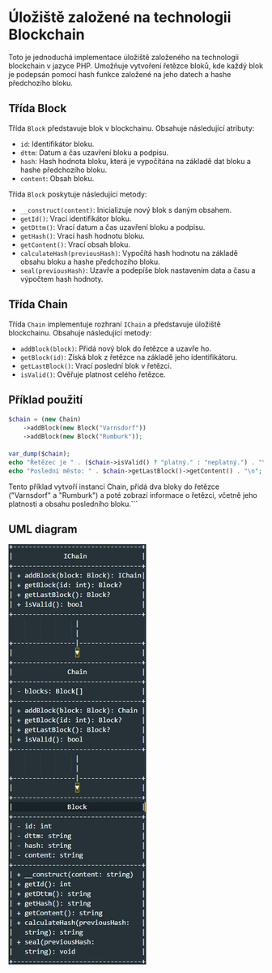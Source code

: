 # Úložiště založené na technologii Blockchain

Toto je jednoduchá implementace úložiště založeného na technologii blockchain v jazyce PHP. Umožňuje vytvoření řetězce bloků, kde každý blok je podepsán pomocí hash funkce založené na jeho datech a hashe předchozího bloku.

## Třída Block

Třída `Block` představuje blok v blockchainu. Obsahuje následující atributy:

- `id`: Identifikátor bloku.
- `dttm`: Datum a čas uzavření bloku a podpisu.
- `hash`: Hash hodnota bloku, která je vypočítána na základě dat bloku a hashe předchozího bloku.
- `content`: Obsah bloku.

Třída `Block` poskytuje následující metody:

- `__construct(content)`: Inicializuje nový blok s daným obsahem.
- `getId()`: Vrací identifikátor bloku.
- `getDttm()`: Vrací datum a čas uzavření bloku a podpisu.
- `getHash()`: Vrací hash hodnotu bloku.
- `getContent()`: Vrací obsah bloku.
- `calculateHash(previousHash)`: Vypočítá hash hodnotu na základě obsahu bloku a hashe předchozího bloku.
- `seal(previousHash)`: Uzavře a podepíše blok nastavením data a času a výpočtem hash hodnoty.

## Třída Chain

Třída `Chain` implementuje rozhraní `IChain` a představuje úložiště blockchainu. Obsahuje následující metody:

- `addBlock(block)`: Přidá nový blok do řetězce a uzavře ho.
- `getBlock(id)`: Získá blok z řetězce na základě jeho identifikátoru.
- `getLastBlock()`: Vrací poslední blok v řetězci.
- `isValid()`: Ověřuje platnost celého řetězce.

## Příklad použití

```php
$chain = (new Chain)
    ->addBlock(new Block("Varnsdorf"))
    ->addBlock(new Block("Rumburk"));

var_dump($chain);
echo "Řetězec je " . ($chain->isValid() ? "platný." : "neplatný.") . "\n";
echo "Poslední město: " . $chain->getLastBlock()->getContent() . "\n";
```

Tento příklad vytvoří instanci Chain, přidá dva bloky do řetězce ("Varnsdorf" a "Rumburk") a poté zobrazí informace o řetězci, včetně jeho platnosti a obsahu posledního bloku.```

## UML diagram

![](uml.JPG)